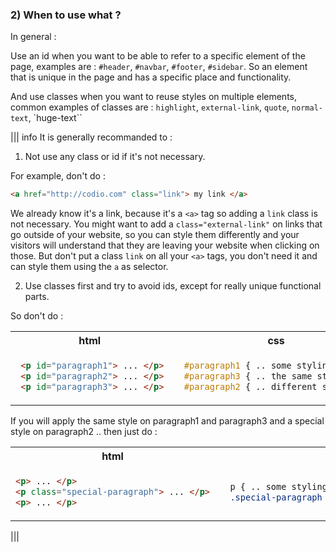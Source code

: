 ### 2) When to use what ?

In general : 

Use an id when you want to be able to refer to a specific element of the page, examples are : `#header`, `#navbar`, `#footer`, `#sidebar`. So an element that is unique in the page and has a specific place and functionality.

And use classes when you want to reuse styles on multiple elements, common examples of classes are : `highlight`, `external-link`, `quote`, `normal-text`, `huge-text``

||| info
 It is generally recommanded to :
 1) Not use any class or id if it's not necessary.
 
 For example, don't do :
 
 ```html
 <a href="http://codio.com" class="link"> my link </a>
 ```
 
 We already know it's a link, because it's a `<a>` tag so adding a `link` class is not necessary. You might want to add a `class="external-link"` on links that go outside of your website, so you can style them differently and your visitors will understand that they are leaving your website when clicking on those. But don't put a class `link` on all your `<a>` tags, you don't need it and can style them using the `a` as selector.
 
 2) Use classes first and try to avoid ids, except for really unique functional parts.
 
 So don't do :
 
 <table>
 <tr> <th>html</th> <th>css</th></tr>
 <tr> <td>
 
 ```html
  <p id="paragraph1"> ... </p>
  <p id="paragraph2"> ... </p>
  <p id="paragraph3"> ... </p>
 ```
 
 </td> <td>
 
 ```css
   #paragraph1 { .. some styling .. }
   #paragraph3 { .. the same styling .. }
   #paragraph2 { .. different style .. }
 ```
 
 </td></tr>
 </table>
 
 If you will apply the same style on paragraph1 and paragraph3 and a special style on paragraph2 .. then just do :
 
 <table>
 <tr> <th>html</th> <th>css</th></tr>
 <tr> <td>
 
 ```html
 <p> ... </p>
 <p class="special-paragraph"> ... </p>
 <p> ... </p>
 ```
 
 </td> <td>
 
 ```css
   p { .. some styling .. }
   .special-paragraph { .. different style .. }
 ```
 
 </td></tr>
 </table>


|||